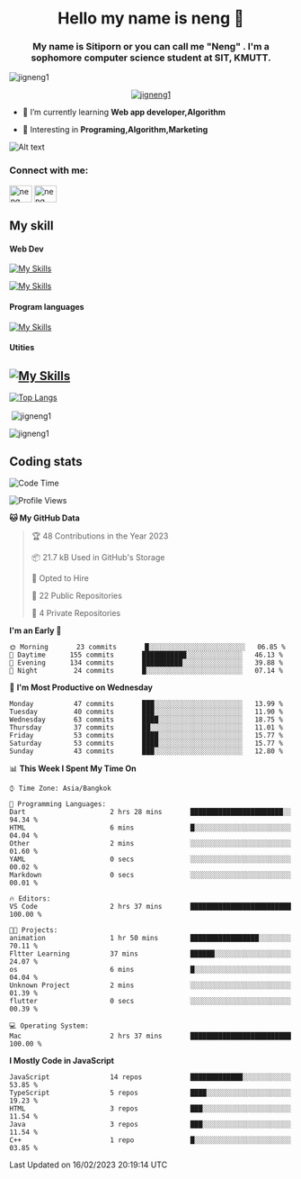 <h1 align="center">Hello my name is neng 🌈</h1>

<h3 align="center">My name is Sitiporn or you can call me "Neng" . I'm a sophomore computer science student at SIT, KMUTT.</h3>
<p align="left"> <img src="https://komarev.com/ghpvc/?username=jigneng1&label=Profile%20views&color=0e75b6&style=flat" alt="jigneng1" /> </p>

<p align="center"> <a href="https://github.com/ryo-ma/github-profile-trophy"><img src="https://github-profile-trophy.vercel.app/?username=jigneng1&theme=onedark" alt="jigneng1" /></a> </p>


- 🌱 I’m currently learning **Web app developer,Algorithm**

- 💬 Interesting in **Programing,Algorithm,Marketing**


![Alt text](https://spotify-recently-played-readme.vercel.app/api?user=nengzana)

<h3 align="left">Connect with me:</h3>
<p align="left">
<a href="https://fb.com/jigneng1/" target="blank"><img align="center" src="https://raw.githubusercontent.com/rahuldkjain/github-profile-readme-generator/master/src/images/icons/Social/facebook.svg" alt="neng sitiporn" height="30" width="40" /></a>
<a href="https://www.instagram.com/n.neng_/" target="blank"><img align="center" src="https://skillicons.dev/icons?i=instagram" alt="neng sitiporn". height="30" width="40" /></a>
</p>

<h2>My skill </h2> 
<h4>Web Dev </h4>

[![My Skills](https://skillicons.dev/icons?i=js,html,css,sass,bootstrap,react,redux,tailwind,jquery,materialui)](https://skillicons.dev)

[![My Skills](https://skillicons.dev/icons?i=nodejs,express,mongodb,mysql)](https://skillicons.dev)

<h4>Program languages</h4>

[![My Skills](https://skillicons.dev/icons?i=java,py,c,cs,cpp,dotnet)](https://skillicons.dev)

<h4>Utities</h4>

[![My Skills](https://skillicons.dev/icons?i=figma,git,github,ai,pr,ps,ae,vscode)](https://skillicons.dev)
---



[![Top Langs](https://github-readme-stats.vercel.app/api/top-langs/?username=jigneng1&&layout=compact&theme=dracula)](https://github.com/anuraghazra/github-readme-stats)
<p>&nbsp;<img align="center" src="https://github-readme-stats.vercel.app/api?username=jigneng1&show_icons=true&locale=en&theme=dracula" alt="jigneng1" /></p>

<p><img align="center" src="https://github-readme-streak-stats.herokuapp.com/?user=jigneng1&theme=tokyonight_duo&date_format=j%20M%5B%20Y%5D" alt="jigneng1" /></p>

## Coding stats

<!--START_SECTION:waka-->
![Code Time](http://img.shields.io/badge/Code%20Time-128%20hrs%2057%20mins-blue)

![Profile Views](http://img.shields.io/badge/Profile%20Views-107-blue)

**🐱 My GitHub Data** 

> 🏆 48 Contributions in the Year 2023
 > 
> 📦 21.7 kB Used in GitHub's Storage 
 > 
> 💼 Opted to Hire
 > 
> 📜 22 Public Repositories 
 > 
> 🔑 4 Private Repositories  
 > 
**I'm an Early 🐤** 

```text
🌞 Morning       23 commits       █░░░░░░░░░░░░░░░░░░░░░░░░   06.85 % 
🌆 Daytime      155 commits       ███████████░░░░░░░░░░░░░░   46.13 % 
🌃 Evening      134 commits       ██████████░░░░░░░░░░░░░░░   39.88 % 
🌙 Night         24 commits       █░░░░░░░░░░░░░░░░░░░░░░░░   07.14 % 

```
📅 **I'm Most Productive on Wednesday** 

```text
Monday          47 commits       ███░░░░░░░░░░░░░░░░░░░░░░   13.99 % 
Tuesday         40 commits       ███░░░░░░░░░░░░░░░░░░░░░░   11.90 % 
Wednesday       63 commits       ████░░░░░░░░░░░░░░░░░░░░░   18.75 % 
Thursday        37 commits       ██░░░░░░░░░░░░░░░░░░░░░░░   11.01 % 
Friday          53 commits       ████░░░░░░░░░░░░░░░░░░░░░   15.77 % 
Saturday        53 commits       ████░░░░░░░░░░░░░░░░░░░░░   15.77 % 
Sunday          43 commits       ███░░░░░░░░░░░░░░░░░░░░░░   12.80 % 

```


📊 **This Week I Spent My Time On** 

```text
⌚︎ Time Zone: Asia/Bangkok

💬 Programming Languages: 
Dart                     2 hrs 28 mins       ███████████████████████░░   94.34 % 
HTML                     6 mins              █░░░░░░░░░░░░░░░░░░░░░░░░   04.04 % 
Other                    2 mins              ░░░░░░░░░░░░░░░░░░░░░░░░░   01.60 % 
YAML                     0 secs              ░░░░░░░░░░░░░░░░░░░░░░░░░   00.02 % 
Markdown                 0 secs              ░░░░░░░░░░░░░░░░░░░░░░░░░   00.01 % 

🔥 Editors: 
VS Code                  2 hrs 37 mins       █████████████████████████   100.00 % 

🐱‍💻 Projects: 
animation                1 hr 50 mins        █████████████████░░░░░░░░   70.11 % 
Fltter Learning          37 mins             ██████░░░░░░░░░░░░░░░░░░░   24.07 % 
os                       6 mins              █░░░░░░░░░░░░░░░░░░░░░░░░   04.04 % 
Unknown Project          2 mins              ░░░░░░░░░░░░░░░░░░░░░░░░░   01.39 % 
flutter                  0 secs              ░░░░░░░░░░░░░░░░░░░░░░░░░   00.39 % 

💻 Operating System: 
Mac                      2 hrs 37 mins       █████████████████████████   100.00 % 

```

**I Mostly Code in JavaScript** 

```text
JavaScript               14 repos            █████████████░░░░░░░░░░░░   53.85 % 
TypeScript               5 repos             ████░░░░░░░░░░░░░░░░░░░░░   19.23 % 
HTML                     3 repos             ███░░░░░░░░░░░░░░░░░░░░░░   11.54 % 
Java                     3 repos             ███░░░░░░░░░░░░░░░░░░░░░░   11.54 % 
C++                      1 repo              █░░░░░░░░░░░░░░░░░░░░░░░░   03.85 % 

```



 Last Updated on 16/02/2023 20:19:14 UTC
<!--END_SECTION:waka-->

